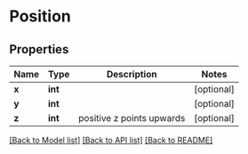 # Position

## Properties
Name | Type | Description | Notes
------------ | ------------- | ------------- | -------------
**x** | **int** |  | [optional] 
**y** | **int** |  | [optional] 
**z** | **int** | positive z points upwards | [optional] 

[[Back to Model list]](../README.md#documentation-for-models) [[Back to API list]](../README.md#documentation-for-api-endpoints) [[Back to README]](../README.md)



